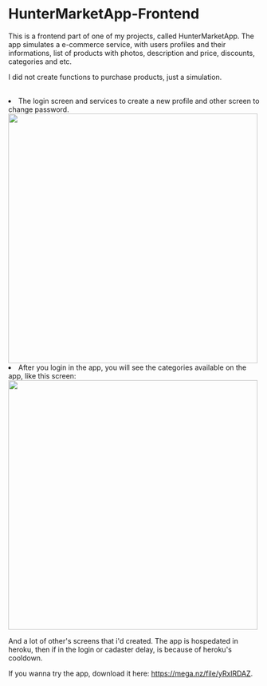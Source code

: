 # HunterMarketApp-Frontend
This is a frontend part of one of my projects, called HunterMarketApp. The app simulates a e-commerce service, with users profiles and their informations, list of products with photos, description and price, discounts, categories and etc.

I did not create functions to purchase products, just a simulation.
<br>
<br>
<li>The login screen and services to create a new profile and other screen to change password.</li>
<img src="https://hunterus.s3-sa-east-1.amazonaws.com/passlogin.jpeg" height="500px"/>

<li>After you login in the app, you will see the categories available on the app, like this screen:</i>
<img src="https://hunterus.s3-sa-east-1.amazonaws.com/categories.jpeg" height="500px"/>

And a lot of other's screens that i'd created. The app is hospedated in heroku, then if in the login or cadaster delay, is because of heroku's cooldown. 

If you wanna try the app, download it here: https://mega.nz/file/yRxlRDAZ.
